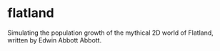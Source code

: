 # flatland
Simulating the population growth of the mythical 2D world of Flatland, written by Edwin Abbott Abbott.
